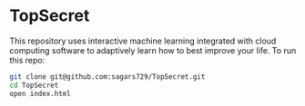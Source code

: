 # TopSecret

This repository uses interactive machine learning integrated with cloud computing software to adaptively learn how to best improve your life. To run this repo:

```bash
git clone git@github.com:sagars729/TopSecret.git
cd TopSecret
open index.html
```
